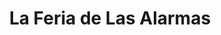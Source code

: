 ---
title: "La Feria de Las Alarmas"
url: /ciudad-guayana-puerto-ordaz/la-feria-de-las-alarmas/
shop: Autoteile
---